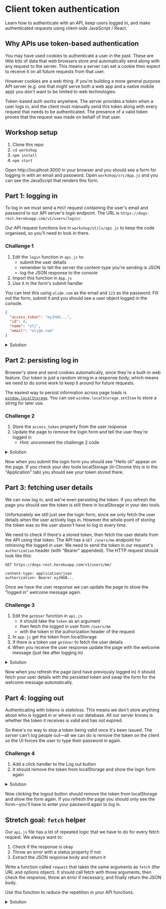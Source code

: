 # Client token authentication

Learn how to authenticate with an API, keep users logged in, and make authenticated requests using client-side JavaScript / React.

## Why APIs use token-based authentication

You may have used cookies to authenticate a user in the past. These are little bits of data that web browsers store and automatically send along with any request to the server. This means a server can set a cookie then expect to receive it on all future requests from that user.

However cookies are a web thing. If you're building a more general purpose API server (e.g. one that might serve both a web app and a native mobile app) you don't want to be limited to web technologies.

Token-based auth works anywhere. The server provides a token when a user logs in, and the client must manually send this token along with every request that needs to be authenticated. The presence of a valid token proves that the request was made on behalf of that user.

## Workshop setup

1. Clone this repo
1. `cd workshop`
1. `npm install`
1. `npm start`

Open http://localhost:3000 in your browser and you should see a form for logging in with an email and password. Open `workshop/src/App.js` and you can see the JavaScript that renders this form.

## Part 1: logging in

To log in we must send a `POST` request containing the user's email and password to our API server's login endpoint. The URL is `https://dogs-rest.herokuapp.com/v1/users/login/`.

Our API request functions live in `workshop/utils/api.js` to keep the code organised, so you'll need to look in there.

### Challenge 1

1. Edit the `login` function in `api.js` to:
   - submit the user details
   - remember to tell the server the content-type you're sending is JSON
   - log the JSON response to the console
1. Import this function in `App.js`
1. Use it in the form's submit handler

You can test this using `oli@o.com` as the email and `123` as the password. Fill out the form, submit it and you should see a user object logged in the console.

```json
{
  "access_token": "eyJhbG...",
  "id": 4,
  "name": "oli",
  "email": "oli@o.com"
}
```

<details>
<summary>Solution</summary>

```js
// api.js
export function login(loginData) {
  return fetch("https://dogs-rest.herokuapp.com/v1/users/login/", {
    method: "POST",
    body: JSON.stringify(loginData),
    headers: { "content-type": "application/json" },
  }).then((res) => {
    if (!res.ok) {
      const error = new Error("HTTP error");
      error.status = res.status;
      throw error;
    } else {
      return res.json();
    }
  });
}
```

```js
// App.js
  const onSubmit = (event) => {
    event.preventDefault()

    login(loginData)
      .then((data) => {
        console.log(data)      
      })
      .catch((error) => {
        console.log(error)
      })
  }
```

</details>

## Part 2: persisting log in

Browser's store and send cookies automatically, since they're a built-in web feature. Our token is just a random string in a response body, which means we need to do some work to keep it around for future requests.

The easiest way to persist information across page loads is [`window.localStorage`](https://developer.mozilla.org/en-US/docs/Web/API/Window/localStorage). You can use `window.localStorage.setItem` to store a string for later use.

### Challenge 2

1. Store the `access_token` property from the user response
1. Update the page to remove the login form and tell the user they're logged in
   - Hint: uncomment the challenge 2 code

<details>
<summary>Solution</summary>

```js
  const onSubmit = (event) => {
    event.preventDefault()

    login(loginData).then((data) => {

      window.localStorage.setItem('access_token', data.access_token)

      setUser(data)
      setIsLoggedIn(true)
    })
  } 
```

</details>

Now when you submit the login form you should see "Hello oli" appear on the page. If you check your dev tools localStorage (in Chrome this is in the "Application" tab) you should see your token stored there.

## Part 3: fetching user details

We can now log in, and we're even persisting the token. If you refresh the page you should see the token is still there in localStorage in your dev tools.

Unfortunately we still just see the login form, since we only fetch the user details when the user actively logs in. However the whole point of storing the token was so the user _doesn't_ have to log in every time.

We need to check if there's a stored token, then fetch the user details from the API using that token. The API has a `GET /users/me` endpoint for retrieving the logged in user. We need to send the token in our request's `authorization` header (with "Bearer" appended). The HTTP request should look like this:

```
GET https://dogs-rest.herokuapp.com/v1/users/me/

content-type: application/json
authorization: Bearer eyJHGB...
```

Once we have the user response we can update the page to show the "logged in" welcome message again.

### Challenge 3

1. Edit the `getUser` function in `api.js`
   - it should take the `token` as an argument
   - then fetch the logged in user from `/users/me`
   - with the token in the authorization header of the request
1. In `app.js` get the token from localStorage
1. If there is a token use `getUser` to fetch the user details
1. When you receive the user response update the page with the welcome message (just like after logging in)

<details>
<summary>Solution</summary>

```js
export function getUser(token) {
  return fetch("https://dogs-rest.herokuapp.com/v1/users/me/", {
    headers: { authorization: `Bearer ${token}` },
  }).then((res) => {
    if (!res.ok) {
      const error = new Error("HTTP error");
      error.status = res.status;
      throw error;
    } else {
      return res.json();
    }
  });
}
```

```js
  useEffect(() => {
    const token = window.localStorage.getItem('access_token')

    if (token) {
      getUser(token)
        .then((data) => {
          setUser(data)
          setIsLoggedIn(true)
        })
        .catch((error) => {
          console.log(error)
        })
    }
  }, [])
```

</details>

Now when you refresh the page (and have previously logged in) it should fetch your user details with the persisted token and swap the form for the welcome message automatically.

## Part 4: logging out

Authenticating with tokens is _stateless_. This means we don't store anything about who is logged in or where in our database. All our server knows is whether the token it receives is valid and has not expired.

So there's no way to stop a token being valid once it's been issued. The _server_ can't log people out—all we can do is remove the token on the client so the UI forces the user to type their password in again.

### Challenge 4

1. Add a click handler to the Log out button
1. It should remove the token from localStorage and show the login form again

<details>
<summary>Solution</summary>

```js

  const logout = () => {
    localStorage.removeItem('access_token')

    setUser({})
    setIsLoggedIn(false)
  }

  if (isLoggedIn) {
    return (
      <div>
        <h1>Hello {user.name}</h1>
        <button onClick={logout}>Log out</button>
      </div>
    )
  }

```

</details>

Now clicking the logout button should remove the token from localStorage and show the form again. If you refresh the page you should only see the form—you'll have to enter your password again to log in.

## Stretch goal: `fetch` helper

Our `api.js` file has a lot of repeated logic that we have to do for every fetch request. We always want to:

1. Check if the response is okay
1. Throw an error with a status property if not
1. Extract the JSON response body and return it

Write a function called `request` that takes the same arguments as `fetch` (the URL and options object). It should call fetch with those arguments, then check the response, throw an error if necessary, and finally return the JSON body.

Use this function to reduce the repetition in your API functions.

<details>
<summary>Solution</summary>

```js
function request(url, options) {
  return fetch(url, options).then((response) => {
    if (!response.ok) {
      const error = new Error("HTTP Error");
      error.status = response.status;
      throw error;
    } else {
      return response.json();
    }
  });
}

export function login(loginData) {
  return request("https://dogs-rest.herokuapp.com/v1/users/login/", {
    method: "POST",
    body: JSON.stringify(loginData),
    headers: { "content-type": "application/json" },
  });
}

export function getUser(token) {
  return request("https://dogs-rest.herokuapp.com/v1/users/me/", {
    headers: { authorization: `Bearer ${token}` },
  });
}
```

</details>
